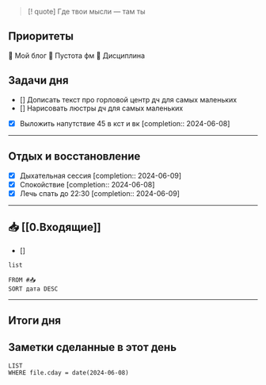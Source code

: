 > [! quote] Где твои мысли — там ты
> 

## Приоритеты
🔴 Мой блог
🔴 Пустота фм
🔴 Дисциплина

## Задачи дня
- [] Дописать текст про горловой центр дч для самых маленьких
- [] Нарисовать люстры дч для самых маленьких
- [x] Выложить напутствие 45 в кст и вк  [completion:: 2024-06-08]

---
## Отдых и восстановление
- [x] Дыхательная сессия  [completion:: 2024-06-09]
- [x] Спокойствие  [completion:: 2024-06-08]
- [x] Лечь спать до 22:30  [completion:: 2024-06-09]

---
## 📥 [[0.Входящие]]
- [] 



```dataview
list
	
FROM #📥
SORT дата DESC
```


---
## Итоги дня





## Заметки сделанные в этот день
```dataview
LIST
WHERE file.cday = date(2024-06-08)
```

